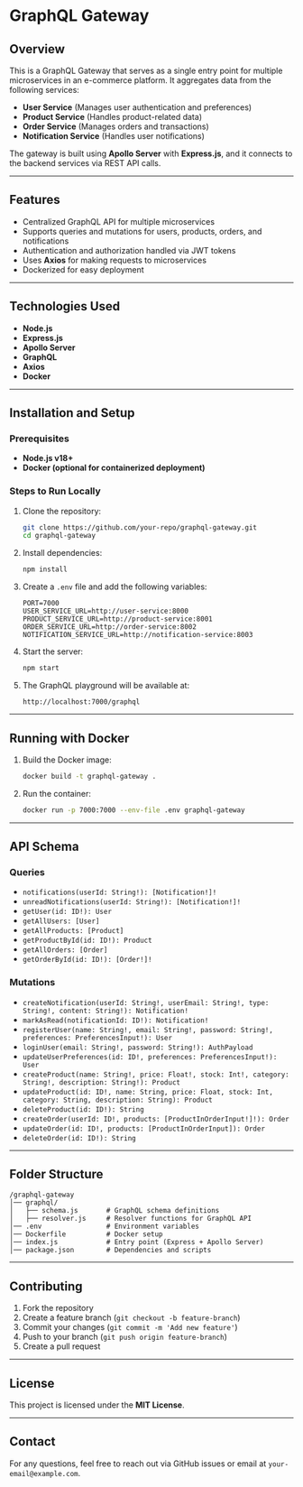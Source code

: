 # GraphQL Gateway

## Overview
This is a GraphQL Gateway that serves as a single entry point for multiple microservices in an e-commerce platform. It aggregates data from the following services:
- **User Service** (Manages user authentication and preferences)
- **Product Service** (Handles product-related data)
- **Order Service** (Manages orders and transactions)
- **Notification Service** (Handles user notifications)

The gateway is built using **Apollo Server** with **Express.js**, and it connects to the backend services via REST API calls.

---

## Features
- Centralized GraphQL API for multiple microservices
- Supports queries and mutations for users, products, orders, and notifications
- Authentication and authorization handled via JWT tokens
- Uses **Axios** for making requests to microservices
- Dockerized for easy deployment

---

## Technologies Used
- **Node.js**
- **Express.js**
- **Apollo Server**
- **GraphQL**
- **Axios**
- **Docker**

---

## Installation and Setup
### Prerequisites
- **Node.js v18+**
- **Docker (optional for containerized deployment)**

### Steps to Run Locally
1. Clone the repository:
   ```sh
   git clone https://github.com/your-repo/graphql-gateway.git
   cd graphql-gateway
   ```
2. Install dependencies:
   ```sh
   npm install
   ```
3. Create a `.env` file and add the following variables:
   ```env
   PORT=7000
   USER_SERVICE_URL=http://user-service:8000
   PRODUCT_SERVICE_URL=http://product-service:8001
   ORDER_SERVICE_URL=http://order-service:8002
   NOTIFICATION_SERVICE_URL=http://notification-service:8003
   ```
4. Start the server:
   ```sh
   npm start
   ```
5. The GraphQL playground will be available at:
   ```
   http://localhost:7000/graphql
   ```

---

## Running with Docker
1. Build the Docker image:
   ```sh
   docker build -t graphql-gateway .
   ```
2. Run the container:
   ```sh
   docker run -p 7000:7000 --env-file .env graphql-gateway
   ```

---

## API Schema
### Queries
- `notifications(userId: String!): [Notification!]!`
- `unreadNotifications(userId: String!): [Notification!]!`
- `getUser(id: ID!): User`
- `getAllUsers: [User]`
- `getAllProducts: [Product]`
- `getProductById(id: ID!): Product`
- `getAllOrders: [Order]`
- `getOrderById(id: ID!): [Order!]!`

### Mutations
- `createNotification(userId: String!, userEmail: String!, type: String!, content: String!): Notification!`
- `markAsRead(notificationId: ID!): Notification!`
- `registerUser(name: String!, email: String!, password: String!, preferences: PreferencesInput!): User`
- `loginUser(email: String!, password: String!): AuthPayload`
- `updateUserPreferences(id: ID!, preferences: PreferencesInput!): User`
- `createProduct(name: String!, price: Float!, stock: Int!, category: String!, description: String!): Product`
- `updateProduct(id: ID!, name: String, price: Float, stock: Int, category: String, description: String): Product`
- `deleteProduct(id: ID!): String`
- `createOrder(userId: ID!, products: [ProductInOrderInput!]!): Order`
- `updateOrder(id: ID!, products: [ProductInOrderInput]): Order`
- `deleteOrder(id: ID!): String`

---

## Folder Structure
```
/graphql-gateway
│── graphql/
│   ├── schema.js       # GraphQL schema definitions
│   ├── resolver.js     # Resolver functions for GraphQL API
│── .env                # Environment variables
│── Dockerfile          # Docker setup
│── index.js            # Entry point (Express + Apollo Server)
│── package.json        # Dependencies and scripts
```

---

## Contributing
1. Fork the repository
2. Create a feature branch (`git checkout -b feature-branch`)
3. Commit your changes (`git commit -m 'Add new feature'`)
4. Push to your branch (`git push origin feature-branch`)
5. Create a pull request

---

## License
This project is licensed under the **MIT License**.

---

## Contact
For any questions, feel free to reach out via GitHub issues or email at `your-email@example.com`.

